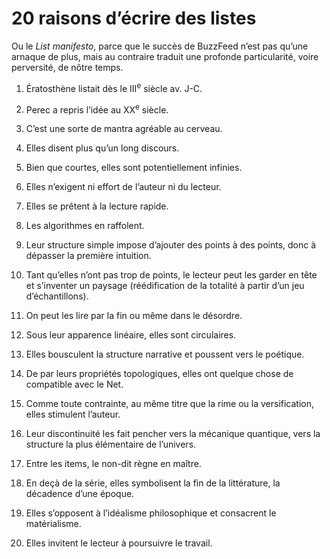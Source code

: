 # 20 raisons d’écrire des listes

Ou le *List manifesto*, parce que le succès de BuzzFeed n’est pas qu’une arnaque de plus, mais au contraire traduit une profonde particularité, voire perversité, de nôtre temps.<span id="more-37134"></span>

1. Ératosthène listait dès le III<sup>e</sup> siècle av. J-C.

2. Perec a repris l’idée au XX<sup>e</sup> siècle.

3. C’est une sorte de mantra agréable au cerveau.

4. Elles disent plus qu’un long discours.

5. Bien que courtes, elles sont potentiellement infinies.

6. Elles n’exigent ni effort de l’auteur ni du lecteur.

7. Elles se prêtent à la lecture rapide.

8. Les algorithmes en raffolent.

9. Leur structure simple impose d’ajouter des points à des points, donc à dépasser la première intuition.

10. Tant qu’elles n’ont pas trop de points, le lecteur peut les garder en tête et s’inventer un paysage (réédification de la totalité à partir d’un jeu d’échantillons).

11. On peut les lire par la fin ou même dans le désordre.

12. Sous leur apparence linéaire, elles sont circulaires.

13. Elles bousculent la structure narrative et poussent vers le poétique.

14. De par leurs propriétés topologiques, elles ont quelque chose de compatible avec le Net.

15. Comme toute contrainte, au même titre que la rime ou la versification, elles stimulent l’auteur.

16. Leur discontinuité les fait pencher vers la mécanique quantique, vers la structure la plus élémentaire de l’univers.

17. Entre les items, le non-dit règne en maître.

18. En deçà de la série, elles symbolisent la fin de la littérature, la décadence d’une époque.

19. Elles s’opposent à l’idéalisme philosophique et consacrent le matérialisme.

20. Elles invitent le lecteur à poursuivre le travail.